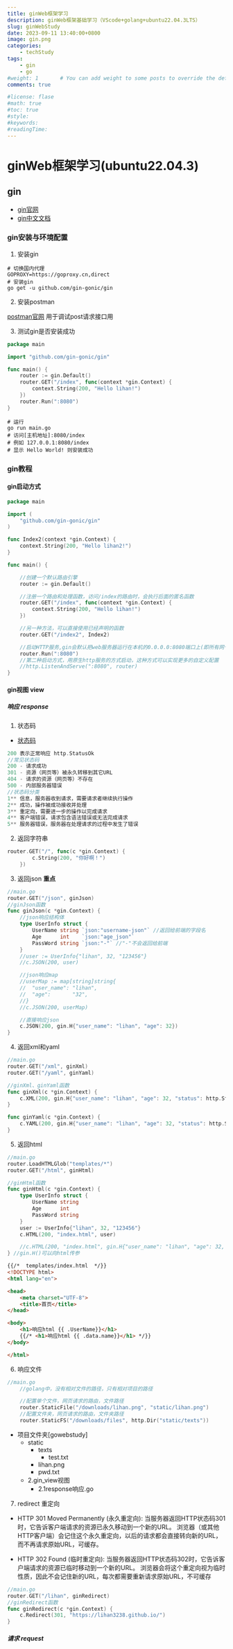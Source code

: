 ```yaml
---
title: ginWeb框架学习
description: ginWeb框架基础学习（VScode+golang+ubuntu22.04.3LTS）
slug: ginWebStudy
date: 2023-09-11 13:40:00+0800
image: gin.png
categories:
    - techStudy
tags:
    - gin
    - go    
#weight: 1       # You can add weight to some posts to override the default sorting (date descending)
comments: true

#license: flase
#math: true
#toc: true
#style: 
#keywords:
#readingTime:
---
```


# ginWeb框架学习(ubuntu22.04.3)

## gin

- [gin官网](https://gin-gonic.com/zh-cn/)
- [gin中文文档](https://gin-gonic.com/zh-cn/docs/)

### gin安装与环境配置

1. 安装gin

```shell
# 切换国内代理
GOPROXY=https://goproxy.cn,direct
# 安装gin
go get -u github.com/gin-gonic/gin
```

2. 安装postman

[postman官网](https://www.postman.com/)
用于调试post请求接口用

3. 测试gin是否安装成功

```go
package main

import "github.com/gin-gonic/gin"

func main() {
	router := gin.Default()
	router.GET("/index", func(context *gin.Context) {
		context.String(200, "Hello lihan!")
	})
	router.Run(":8080")
}
```
```shell
# 运行
go run main.go
# 访问[主机地址]:8080/index
# 例如 127.0.0.1:8080/index
# 显示 Hello World! 则安装成功
```

### gin教程

#### gin启动方式

```go
package main

import (
	"github.com/gin-gonic/gin"
)

func Index2(context *gin.Context) {
	context.String(200, "Hello lihan2!")
}

func main() {

	//创建一个默认路由引擎
	router := gin.Default()

	//注册一个路由和处理函数，访问/index的路由时，会执行后面的匿名函数
	router.GET("/index", func(context *gin.Context) {
		context.String(200, "Hello lihan!")
	})

	//另一种方法，可以直接使用已经声明的函数
	router.GET("/index2", Index2)

	//启动HTTP服务,gin会默认把web服务器运行在本机的0.0.0.0:8080端口上(即所有网卡IP的8080端口)
	router.Run(":8080")
	//第二种启动方式，用原生http服务的方式启动，这种方式可以实现更多的自定义配置
	//http.ListenAndServe(":8080", router)
}

```

#### gin视图 view

##### 响应 response

1. 状态码

- [状态码](https://zh.wikipedia.org/zh-hans/HTTP%E7%8A%B6%E6%80%81%E7%A0%81)
```go
200 表示正常响应 http.StatusOk
//常见状态码
200 - 请求成功
301 - 资源（网页等）被永久转移到其它URL
404 - 请求的资源（网页等）不存在
500 - 内部服务器错误
//状态码分类
1**	信息，服务器收到请求，需要请求者继续执行操作
2**	成功，操作被成功接收并处理
3**	重定向，需要进一步的操作以完成请求
4**	客户端错误，请求包含语法错误或无法完成请求
5**	服务器错误，服务器在处理请求的过程中发生了错误
```

2. 返回字符串

```go
router.GET("/", func(c *gin.Context) {
		c.String(200, "你好啊！")
	})
```

3. 返回json **重点**

```go
//main.go
router.GET("/json", ginJson)
//ginJson函数
func ginJson(c *gin.Context) {
	//json响应结构体
	type UserInfo struct {
		UserName string `json:"username-json"` //返回给前端的字段名
		Age      int    `json:"age_json"`
		PassWord string `json:"-"` //"-"不会返回给前端
	}
	//user := UserInfo{"lihan", 32, "123456"}
	//c.JSON(200, user)

	//json响应map
	//userMap := map[string]string{
	//	"user_name": "lihan",
	//	"age":       "32",
	//}
	//c.JSON(200, userMap)

	//直接响应json
	c.JSON(200, gin.H{"user_name": "lihan", "age": 32})
}
```

4. 返回xml和yaml

```go
//main.go
router.GET("/xml", ginXml)
router.GET("/yaml", ginYaml)

//ginXml、ginYaml函数
func ginXml(c *gin.Context) {
	c.XML(200, gin.H{"user_name": "lihan", "age": 32, "status": http.StatusOK, "data": gin.H{"id": 1, "name": "lihan"}})
}

func ginYaml(c *gin.Context) {
	c.YAML(200, gin.H{"user_name": "lihan", "age": 32, "status": http.StatusOK, "data": gin.H{"id": 1, "name": "lihan"}})
}
```

5. 返回html

```go
//main.go
router.LoadHTMLGlob("templates/*")
router.GET("/html", ginHtml)

//ginHtml函数
func ginHtml(c *gin.Context) {
	type UserInfo struct {
		UserName string
		Age      int
		PassWord string
	}
	user := UserInfo{"lihan", 32, "123456"}
	c.HTML(200, "index.html", user)

	//c.HTML(200, "index.html", gin.H{"user_name": "lihan", "age": 32, "status": http.StatusOK, "data": gin.H{"id": 1, "name": "lihan"}})
} //gin.H()可以向html传参
```

```html
{{/*  templates/index.html  */}}
<!DOCTYPE html>
<html lang="en">

<head>
    <meta charset="UTF-8">
    <title>首页</title>
</head>

<body>
    <h1>响应html {{ .UserName}}</h1>
    {{/* <h1>响应html {{ .data.name}}</h1> */}}
</body>

</html>
```

6. 响应文件

```go
//main.go
	//golang中，没有相对文件的路径，只有相对项目的路径

	//配置单个文件，网页请求的路由，文件路径
	router.StaticFile("/downloads/lihan.png", "static/lihan.png")
	//配置文件夹，网页请求的路由，文件夹路径
	router.StaticFS("/downloads/files", http.Dir("static/texts"))

```
<!-- 项目目录结构 -->
- 项目文件夹[gowebstudy]
  - static
    - texts
      - test.txt
    - lihan.png
    - pwd.txt
  - 2.gin_view视图
    - 2.1response响应.go

7. redirect 重定向
- HTTP 301 Moved Permanently (永久重定向):
    当服务器返回HTTP状态码301时，它告诉客户端请求的资源已永久移动到一个新的URL。
    浏览器（或其他HTTP客户端）会记住这个永久重定向，以后的请求都会直接转向新的URL，而不再请求原始URL，可缓存。

- HTTP 302 Found (临时重定向):
    当服务器返回HTTP状态码302时，它告诉客户端请求的资源已临时移动到一个新的URL。
    浏览器会将这个重定向视为临时性质，因此不会记住新的URL，每次都需要重新请求原始URL，不可缓存

```go
//main.go
router.GET("/lihan", ginRedirect)
//ginRedirect函数
func ginRedirect(c *gin.Context) {
	c.Redirect(301, "https://lihan3238.github.io/")
}
```

##### 请求 request






